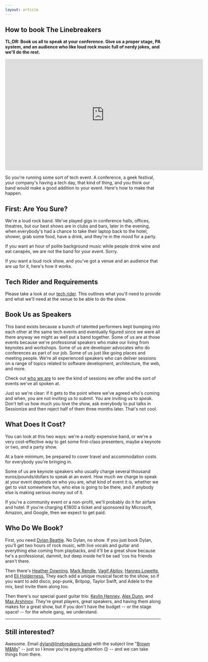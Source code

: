 ```yaml
---
layout: article
---
```

## How to book The Linebreakers

**TL;DR: Book us all to speak at your conference. Give us a proper stage,
PA system, and an audience who like loud rock music full of nerdy jokes,
and we'll do the rest.**

<iframe width="640" height="360" src="https://www.youtube.com/embed/NXagudbeHcI?si=quigYYy8YzIuXTW-" title="YouTube video player" frameborder="0" allow="accelerometer; autoplay; clipboard-write; encrypted-media; gyroscope; picture-in-picture; web-share" referrerpolicy="strict-origin-when-cross-origin" allowfullscreen></iframe>

So you're running some sort of tech event. A conference,
a geek festival, your company's having a tech day, that kind of
thing, and you think our band would make a good addition to your
event. Here's how to make that happen.

## First: Are You Sure?

We're a loud rock band. We've played gigs in conference halls,
offices, theatres, but our best shows are in clubs and bars,
later in the evening, when everybody's had a chance to take their
laptop back to the hotel, shower, grab some food, have a drink,
and they're in the mood for a party.

If you want an hour of polite background music while people drink
wine and eat canapés, we are not the band for your event. Sorry.

If you want a loud rock show, and you've got a venue and
an audience that are up for it, here's how it works.

## Tech Rider and Requirements

Please take a look at our <a href="/rider">tech rider</a>. This
outlines what you'll need to provide and what we'll need at the venue
to be able to do the show.

## Book Us as Speakers

This band exists because a bunch of talented performers kept
bumping into each other at the same tech events and eventually
figured since we were all there anyway we might as well put a
band together. Some of us are at those events because we're
professional speakers who make our living from keynotes and workshops.
Some of us are developer advocates who do conferences as part of
our job. Some of us just like going places and meeting people.
We're all experienced speakers who can deliver sessions on a
range of topics related to software development, architecture,
the web, and more.

Check out <a href="/people/">who we are</a> to see the kind of sessions
we offer and the sort of events we've all spoken at.

Just so we're clear: if it gets to the point where we've agreed who's
coming and when, you are not inviting us to <em>submit</em>. You are
inviting us to <em>speak</em>. Don't tell us how much you love
the show, ask everybody to put talks in Sessionize and then reject half
of them three months later. That's not cool.

## What Does It Cost?

You can look at this two ways: we're a *really* expensive band, or we're
a very cost-effective way to get some first-class presenters, maybe
a keynote or two, *and* a party show.

At a bare minimum, be prepared to cover travel and accommodation
costs for everybody you're bringing in.

Some of us are keynote speakers who usually charge several thousand
euros/pounds/dollars to speak at an event. How much we
charge to speak at <em>your</em> event depends on who you are,
what kind of event it is, whether we get to visit somewhere fun,
who else is going to be there, and if anybody else is making serious
money out of it.

If you're a community event or a non-profit, we'll probably
do it for airfare and hotel. If you're charging €1800 a ticket and
sponsored by Microsoft, Amazon, and Google, then we expect to get paid.

## Who Do We Book?

First, you need <a href="/people#dylanbeattie">Dylan Beattie</a>.
No Dylan, no show. If you just book Dylan, you'll get two hours of rock
music, with live vocals and guitar and everything else coming from
playbacks, and it'll be a great show because he's a professional, dammit,
but deep inside he'll be sad 'cos his friends aren't there.

Then there's <a href="/people#heather-downing">Heather Downing</a>,
<a href="/people#mark-rendle">Mark Rendle</a>, <a href="/people#vagif-abilov">Vagif Abilov</a>,
<a href="/people#hannes-lowette">Hannes Lowette</a>,
and <a href="/people#eli-holderness">Eli Holderness.</a> They each add a
unique musical facet to the show, so if you want to add disco, pop-punk,
Britpop, Taylor Swift, and Adele to the mix, best invite them along too.

Then there's our special guest guitar trio:
<a href="/people#kevlin">Kevlin Henney</a>,
<a href="/people#alex-dunn">Alex Dunn</a>, and
<a href="/people#max-arshinov">Max Arshinov</a>.
They're great players, great speakers, and having them along
makes for a great show, but if you don't have the budget -- or
the stage space! -- for the whole gang, we understand.

------

## Still interested?

Awesome. Email <a href="mailto:dylan@linebreakers.band">dylan@linebreakers.band</a>
with the subject line "<a href="https://www.snopes.com/fact-check/brown-out/">Brown M&Ms</a>" -- just so I know
you're paying attention 😉 -- and we can take things from there.
